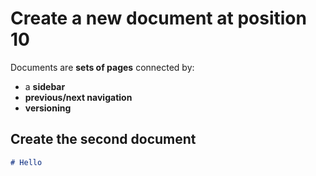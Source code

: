 # Create a new document at position 10

Documents are **sets of pages** connected by:

- a **sidebar**
- **previous/next navigation**
- **versioning**

## Create the second document

```md title="docs/hello.md"
# Hello
```
